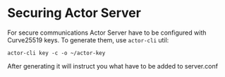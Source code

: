 Securing Actor Server
===

For secure communications Actor Server have to be configured with Curve25519 keys. To generate them, use `actor-cli` util:

```
actor-cli key -c -o ~/actor-key
```

After generating it will instruct you what have to be added to server.conf
